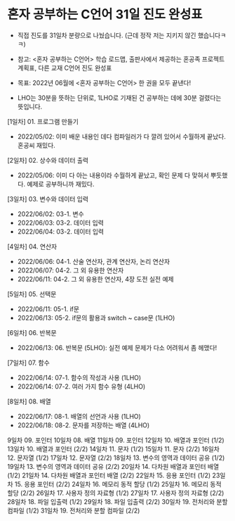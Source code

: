 # 혼자 공부하는 C언어 31일 진도 완성표
- 직접 진도를 31일차 분량으로 나눴습니다. (근데 정작 저는 지키지 않긴 했습니다ㅋㅋ)
- 참고: <혼자 공부하는 C언어> 학습 로드맵, 출판사에서 제공하는 혼공족 프로젝트 계획표, 다른 교재 C언어 진도 완성표 

- 목표: 2022년 06월에 <혼자 공부하는 C언어> 한 권을 모두 끝낸다!

- LHO는 30분을 뜻하는 단위로, 1LHO로 기재된 건 공부하는 데에 30분 걸렸다는 뜻입니다.

[1일차] 01. 프로그램 만들기
- 2022/05/02: 이미 배운 내용인 데다 컴파일러가 다 깔려 있어서 수월하게 끝났다. 혼공씨 재밌다.

[2일차] 02. 상수와 데이터 출력
- 2022/05/06: 이미 다 아는 내용이라 수월하게 끝났고, 확인 문제 다 맞혀서 뿌듯했다. 예제로 공부하니까 재밌다.

[3일차]	03. 변수와 데이터 입력
- 2022/06/02: 03-1. 변수
- 2022/06/03: 03-2. 데이터 입력
- 2022/06/04: 03-2. 데이터 입력

[4일차] 04. 연산자
- 2022/06/06: 04-1. 산술 연산자, 관계 연산자, 논리 연산자
- 2022/06/07: 04-2. 그 외 유용한 연산자
- 2022/06/11: 04-2. 그 외 유용한 연산자, 4장 도전 실전 예제

[5일차]	05. 선택문
- 2022/06/11: 05-1. if문
- 2022/06/13: 05-2. if문의 활용과 switch ~ case문 (1LHO)

[6일차]	06. 반복문
- 2022/06/13: 06. 반복문 (5LHO): 실전 예제 문제가 다소 어려워서 좀 헤맸다!

[7일차]	07. 함수
- 2022/06/14: 07-1. 함수의 작성과 사용 (1LHO)
- 2022/06/14: 07-2. 여러 가지 함수 유형 (4LHO)

[8일차]	08. 배열
- 2022/06/17: 08-1. 배열의 선언과 사용 (1LHO)
- 2022/06/18: 08-2. 문자를 저장하는 배열 (4LHO)

9일차	09. 포인터
10일차	08. 배열
11일차	09. 포인터
12일차	10. 배열과 포인터 (1/2)
13일차	10. 배열과 포인터 (2/2)
14일차	11. 문자 (1/2)
15일차	11. 문자 (2/2)
16일차	12. 문자열 (1/2)
17일차	12. 문자열 (2/2)
18일차	13. 변수의 영역과 데이터 공유 (1/2)
19일차	13. 변수의 영역과 데이터 공유 (2/2)
20일차	14. 다차원 배열과 포인터 배열 (1/2)
21일차	14. 다차원 배열과 포인터 배열 (2/2)
22일차	15. 응용 포인터 (1/2)
23일차	15. 응용 포인터 (2/2)
24일차	16. 메모리 동적 할당 (1/2)
25일차	16. 메모리 동적 할당 (2/2)
26일차	17. 사용자 정의 자료형 (1/2)
27일차	17. 사용자 정의 자료형 (2/2)
28일차	18. 파일 입출력 (1/2)
29일차	18. 파일 입출력 (2/2)
30일차	19. 전처리와 분할 컴파일 (1/2)
31일차	19. 전처리와 분할 컴파일 (2/2)

